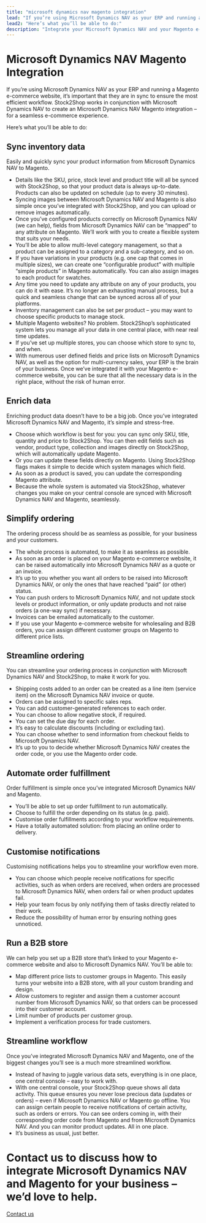 ```yaml
---
title: "microsoft dynamics nav magento integration"
lead: "If you’re using Microsoft Dynamics NAV as your ERP and running a Magento e-commerce website, it’s important that they are in sync to ensure the most efficient workflow. Stock2Shop works in conjunction with Microsoft Dynamics NAV to create an Microsoft Dynamics NAV Magento integration – for a seamless e-commerce experience."
lead2: "Here’s what you’ll be able to do:"
description: "Integrate your Microsoft Dynamics NAV and your Magento e-commerce website for maximum efficiency. You’ll be able to sync inventory, enrich product data, customise a workflow to suit your needs and streamline the entire ordering process - including automatic order fulfillment. Easily."
---
```


Microsoft Dynamics NAV Magento Integration
==========================================

If you’re using Microsoft Dynamics NAV as your ERP and running a Magento e-commerce website, it’s important that they are in sync to ensure the most efficient workflow. Stock2Shop works in conjunction with Microsoft Dynamics NAV to create an Microsoft Dynamics NAV Magento integration – for a seamless e-commerce experience.  
  
Here’s what you’ll be able to do:

Sync inventory data
-------------------

Easily and quickly sync your product information from Microsoft Dynamics NAV to Magento.

*   Details like the SKU, price, stock level and product title will all be synced with Stock2Shop, so that your product data is always up-to-date. Products can also be updated on schedule (up to every 30 minutes).
*   Syncing images between Microsoft Dynamics NAV and Magento is also simple once you’ve integrated with Stock2Shop, and you can upload or remove images automatically.
*   Once you’ve configured products correctly on Microsoft Dynamics NAV (we can help), fields from Microsoft Dynamics NAV can be “mapped” to any attribute on Magento. We’ll work with you to create a flexible system that suits your needs.
*   You’ll be able to allow multi-level category management, so that a product can be assigned to a category and a sub-category, and so on.
*   If you have variations in your products (e.g. one cap that comes in multiple sizes), we can create one “configurable product” with multiple “simple products” in Magento automatically. You can also assign images to each product for swatches.
*   Any time you need to update any attribute on any of your products, you can do it with ease. It’s no longer an exhausting manual process, but a quick and seamless change that can be synced across all of your platforms.
*   Inventory management can also be set per product – you may want to choose specific products to manage stock.
*   Multiple Magento websites? No problem. Stock2Shop’s sophisticated system lets you manage all your data in one central place, with near real time updates.
*   If you’ve set up multiple stores, you can choose which store to sync to, and when.
*   With numerous user defined fields and price lists on Microsoft Dynamics NAV, as well as the option for multi-currency sales, your ERP is the brain of your business. Once we’ve integrated it with your Magento e-commerce website, you can be sure that all the necessary data is in the right place, without the risk of human error.

Enrich data
-----------

Enriching product data doesn’t have to be a big job. Once you’ve integrated Microsoft Dynamics NAV and Magento, it’s simple and stress-free.

*   Choose which workflow is best for you: you can sync only SKU, title, quantity and price to Stock2Shop. You can then edit fields such as vendor, product type, collection and images directly on Stock2Shop, which will automatically update Magento.
*   Or you can update these fields directly on Magento. Using Stock2Shop flags makes it simple to decide which system manages which field.
*   As soon as a product is saved, you can update the corresponding Magento attribute.
*   Because the whole system is automated via Stock2Shop, whatever changes you make on your central console are synced with Microsoft Dynamics NAV and Magento, seamlessly.

Simplify ordering
-----------------

The ordering process should be as seamless as possible, for your business and your customers.

*   The whole process is automated, to make it as seamless as possible.
*   As soon as an order is placed on your Magento e-commerce website, it can be raised automatically into Microsoft Dynamics NAV as a quote or an invoice.
*   It’s up to you whether you want all orders to be raised into Microsoft Dynamics NAV, or only the ones that have reached “paid” (or other) status.
*   You can push orders to Microsoft Dynamics NAV, and not update stock levels or product information, or only update products and not raise orders (a one-way sync) if necessary.
*   Invoices can be emailed automatically to the customer.
*   If you use your Magento e-commerce website for wholesaling and B2B orders, you can assign different customer groups on Magento to different price lists.

Streamline ordering
-------------------

You can streamline your ordering process in conjunction with Microsoft Dynamics NAV and Stock2Shop, to make it work for you.

*   Shipping costs added to an order can be created as a line item (service item) on the Microsoft Dynamics NAV invoice or quote.
*   Orders can be assigned to specific sales reps.
*   You can add customer-generated references to each order.
*   You can choose to allow negative stock, if required.
*   You can set the due day for each order.
*   It’s easy to calculate discounts (including or excluding tax).
*   You can choose whether to send information from checkout fields to Microsoft Dynamics NAV.
*   It’s up to you to decide whether Microsoft Dynamics NAV creates the order code, or you use the Magento order code.

Automate order fulfillment
--------------------------

Order fulfillment is simple once you’ve integrated Microsoft Dynamics NAV and Magento.

*   You’ll be able to set up order fulfillment to run automatically.
*   Choose to fulfill the order depending on its status (e.g. paid).
*   Customise order fulfillments according to your workflow requirements.
*   Have a totally automated solution: from placing an online order to delivery.

Customise notifications
-----------------------

Customising notifications helps you to streamline your workflow even more.

*   You can choose which people receive notifications for specific activities, such as when orders are received, when orders are processed to Microsoft Dynamics NAV, when orders fail or when product updates fail.
*   Help your team focus by only notifying them of tasks directly related to their work.
*   Reduce the possibility of human error by ensuring nothing goes unnoticed.

Run a B2B store
---------------

We can help you set up a B2B store that’s linked to your Magento e-commerce website and also to Microsoft Dynamics NAV. You’ll be able to:

*   Map different price lists to customer groups in Magento. This easily turns your website into a B2B store, with all your custom branding and design.
*   Allow customers to register and assign them a customer account number from Microsoft Dynamics NAV, so that orders can be processed into their customer account.
*   Limit number of products per customer group.
*   Implement a verification process for trade customers.

Streamline workflow
-------------------

Once you’ve integrated Microsoft Dynamics NAV and Magento, one of the biggest changes you’ll see is a much more streamlined workflow.

*   Instead of having to juggle various data sets, everything is in one place, one central console – easy to work with.
*   With one central console, your Stock2Shop queue shows all data activity. This queue ensures you never lose precious data (updates or orders) – even if Microsoft Dynamics NAV or Magento go offline. You can assign certain people to receive notifications of certain activity, such as orders or errors. You can see orders coming in, with their corresponding order code from Magento and from Microsoft Dynamics NAV. And you can monitor product updates. All in one place.
*   It’s business as usual, just better.

Contact us to discuss how to integrate Microsoft Dynamics NAV and Magento for your business – we’d love to help.
================================================================================================================

[Contact us](/contact-us "Contact Stock2Shop")
